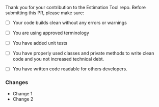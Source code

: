 Thank you for your contribution to the Estimation Tool repo. 
Before submitting this PR, please make sure:

- [ ] Your code builds clean without any errors or warnings
- [ ] You are using approved terminology
- [ ] You have added unit tests
- [ ] You have properly used classes and private methods to write clean code and you not increased technical debt.
- [ ] You have written code readable for others developers.


### Changes
- Change 1
- Change 2
